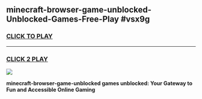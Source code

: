 
## minecraft-browser-game-unblocked-Unblocked-Games-Free-Play #vsx9g
<h3>
<a href="https://us.freeplayer.one?title=minecraft-browser-game-unblocked&ref=9M">CLICK TO PLAY</a></h3>
<hr>

<h3>
<a href="https://us.freeplayer.one?title=minecraft-browser-game-unblocked&ref=9M">CLICK 2 PLAY</a>
  
</h3>

<a href="https://us.freeplayer.one?title=minecraft-browser-game-unblocked&ref=9M"><img src="https://clearcache.store/games.png"></a>


**minecraft-browser-game-unblocked games unblocked: Your Gateway to Fun and Accessible Online Gaming**
